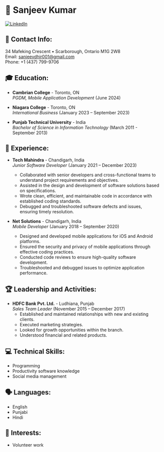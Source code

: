 # 👤 Sanjeev Kumar

[![LinkedIn](https://img.shields.io/badge/LinkedIn-0077B5?style=for-the-badge&logo=linkedin&logoColor=white)]([https://www.linkedin.com/your_linkedin_profile](https://www.linkedin.com/in/sanjeevkumar001/))

## 📍 Contact Info:

34 Mafeking Crescent • Scarborough, Ontario M1G 2W8  
Email: sanjeevdhir001@gmail.com  
Phone: +1 (437) 799-9706  

## 🎓 Education:

- **Cambrian College** - Toronto, ON  
  *PGDM, Mobile Application Development* (June 2024)

- **Niagara College** - Toronto, ON  
  *International Business* (January 2023 – September 2023)

- **Punjab Technical University** - India  
  *Bachelor of Science in Information Technology* (March 2011 - September 2013)

## 💼 Experience:

- **Tech Mahindra** - Chandigarh, India  
  *Junior Software Developer* (January 2021 – December 2023)  
  - Collaborated with senior developers and cross-functional teams to understand project requirements and objectives.
  - Assisted in the design and development of software solutions based on specifications.
  - Wrote clean, efficient, and maintainable code in accordance with established coding standards.
  - Debugged and troubleshooted software defects and issues, ensuring timely resolution.

- **Net Solutions** - Chandigarh, India  
  *Mobile Developer* (January 2018 – September 2020)  
  - Designed and developed mobile applications for iOS and Android platforms.
  - Ensured the security and privacy of mobile applications through effective coding practices.
  - Conducted code reviews to ensure high-quality software development.
  - Troubleshooted and debugged issues to optimize application performance.

## 🏆 Leadership and Activities:

- **HDFC Bank Pvt. Ltd.** - Ludhiana, Punjab  
  *Sales Team Leader* (November 2015 – December 2017)  
  - Established and maintained relationships with new and existing clients.
  - Executed marketing strategies.
  - Looked for growth opportunities within the branch.
  - Understood financial and related products.

## 💻 Technical Skills:

- Programming
- Productivity software knowledge
- Social media management

## 🗣 Languages:

- English
- Punjabi
- Hindi

## 🤝 Interests:

- Volunteer work
